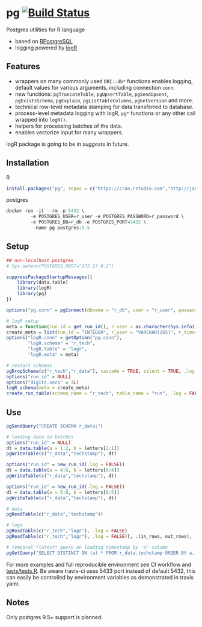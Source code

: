 # pg [![Build Status](https://travis-ci.org/jangorecki/pg.svg?branch=master)](https://travis-ci.org/jangorecki/pg)

Postgres utilities for R language

- based on [RPostgreSQL](https://cran.r-project.org/web/packages/RPostgreSQL/)
- logging powered by [logR](https://github.com/jangorecki/logR)

## Features

- wrappers on many commonly used `DBI::db*` functions enables logging, default values for various arguments, including connection `conn`.
- new functions: `pgTruncateTable`, `pgUpsertTable`, `pgSendUpsent`, `pgExistsSchema`, `pgExplain`, `pgListTableColumns`, `pgGetVersion` and more.
- technical row-level metadata stamping for data transferred to database.
- process-level metadata logging with logR, `pg*` functions or any other call wrapped into `logR()`.
- helpers for processing batches of the data.
- enables vectorize input for many wrappers.

logR package is going to be in *suggests* in future.  

## Installation

R
```r
install.packages("pg", repos = c("https://cran.rstudio.com","http://jangorecki.github.io/logR","http://jangorecki.github.io/pg"))
```

postgres
```r
docker run -it --rm -p 5432 \
         -e POSTGRES_USER=r_user -e POSTGRES_PASSWORD=r_password \
         -e POSTGRES_DB=r_db -e POSTGRES_PORT=5432 \
         --name pg postgres:9.5
```

## Setup

```r
## non-localhost postgres
# Sys.setenv(POSTGRES_HOST="172.17.0.2")

suppressPackageStartupMessages({
    library(data.table)
    library(logR)
    library(pg)
})

options("pg.conn" = pgConnect(dbname = "r_db", user = "r_user", password = "r_password"))

# logR setup
meta = function(run_id = get_run_id(), r_user = as.character(Sys.info()[["user"]])[1L], r_timestamp = Sys.time(), r_fun = NA_character_, r_args = NA_character_) list(run_id=run_id, r_user=r_user, r_timestamp=r_timestamp, r_fun=r_fun, r_args=paste(r_args, collapse=","))
create_meta = list(run_id = "INTEGER", r_user = "VARCHAR(255)", r_timestamp = "TIMESTAMPTZ", r_fun = "VARCHAR(255)", r_args = "VARCHAR(255)")
options("logR.conn" = getOption("pg.conn"),
        "logR.schema" = "r_tech",
        "logR.table" = "logr",
        "logR.meta" = meta)

# restart schemas
pgDropSchema(c("r_tech","r_data"), cascade = TRUE, silent = TRUE, .log = FALSE)
options("run_id" = NULL)
options("digits.secs" = 3L)
logR_schema(meta = create_meta)
create_run_table(schema_name = "r_tech", table_name = "run", .log = FALSE)
```

## Use

```r
pgSendQuery("CREATE SCHEMA r_data;")

# loading data in batches
options("run_id" = NULL)
dt = data.table(a = 1:2, b = letters[2:1])
pgWriteTable(c("r_data","techstamp"), dt)

options("run_id" = new_run_id(.log = FALSE))
dt = data.table(a = 4:6, b = letters[6:4])
pgWriteTable(c("r_data","techstamp"), dt)

options("run_id" = new_run_id(.log = FALSE))
dt = data.table(a = 5:8, b = letters[8:5])
pgWriteTable(c("r_data","techstamp"), dt)

# data
pgReadTable(c("r_data","techstamp"))

# logs
pgReadTable(c("r_tech","logr"), .log = FALSE)
pgReadTable(c("r_tech","logr"), .log = FALSE)[, .(in_rows, out_rows), .(run_id, r_fun, r_args)]

# temporal *latest* query on loading timestamp by 'a' column
pgGetQuery("SELECT DISTINCT ON (a) * FROM r_data.techstamp ORDER BY a, r_timestamp DESC;")
```

For more examples and full reproducible environment see CI workflow and [tests/tests.R](tests/tests.R). Be aware travis-ci uses 5433 port instead of default 5432, this can easily be controlled by environment variables as demonstrated in travis yaml.  

## Notes

Only postgres 9.5+ support is planned.  
